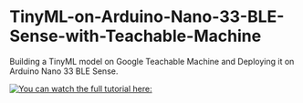 # TinyML-on-Arduino-Nano-33-BLE-Sense-with-Teachable-Machine
Building a TinyML model on Google Teachable Machine and Deploying it on Arduino Nano 33 BLE Sense.

[![You can watch the full tutorial here:](https://img.youtube.com/vi/nM_KmuM0QJU/maxresdefault.jpg)](https://youtu.be/nM_KmuM0QJU)
